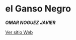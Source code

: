 #  el Ganso Negro

***OMAR NOGUEZ JAVIER***


<a href = "https://jossebnava.github.io/ganso_negro_2024/" target="_blank">Ver sitio Web</a>
